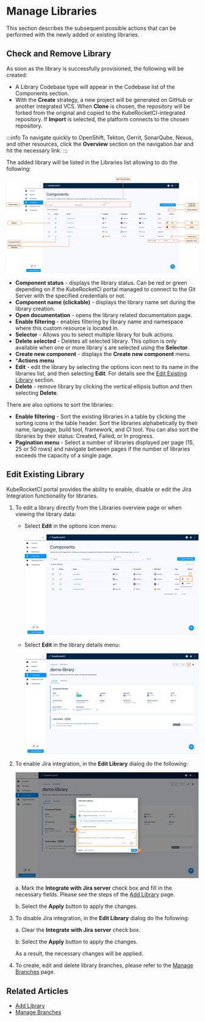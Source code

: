 # Manage Libraries

<head>
  <link rel="canonical" href="https://docs.kuberocketci.io/docs/user-guide/library/" />
</head>

This section describes the subsequent possible actions that can be performed with the newly added or existing libraries.

## Check and Remove Library

As soon as the library is successfully provisioned, the following will be created:

* A Library Codebase type will appear in the Codebase list of the Components section.
* With the **Create** strategy, a new project will be generated on GitHub or another integrated VCS. When **Clone** is chosen, the repository will be forked from the original and copied to the KubeRocketCI-integrated repository. If **Import** is selected, the platform connects to the chosen repository.

:::info
    To navigate quickly to OpenShift, Tekton, Gerrit, SonarQube, Nexus, and other resources, click the **Overview** section on the navigation bar and hit the necessary link.
:::

The added library will be listed in the Libraries list allowing to do the following:

![Library menu](../assets/user-guide/components/components-manage-components-menu.png  "Library menu")

* **Component status** - displays the library status. Can be red or green depending on if the KubeRocketCI portal managed to connect to the Git Server with the specified credentials or not.
* **Component name (clickable)** - displays the library name set during the library creation.
* **Open documentation** - opens the library related documentation page.
* **Enable filtering** - enables filtering by library name and namespace where this custom resource is located in.
* **Selector** - Allows you to select multiple library for bulk actions.
* **Delete selected** - Deletes all selected library. This option is only available when one or more library`s are selected using the **Selector**.
* **Create new component** - displays the **Create new component** menu.
* ***Actions menu**
* **Edit** - edit the library by selecting the options icon next to its name in the libraries list, and then selecting **Edit**. For details see the [Edit Existing Library](#edit-existing-library) section.
* **Delete** - remove library by clicking the vertical ellipsis button and then selecting **Delete**.

There are also options to sort the libraries:

* **Enable filtering** - Sort the existing libraries in a table by clicking the sorting icons in the table header. Sort the libraries alphabetically by their name, language, build tool, framework, and CI tool. You can also sort the libraries by their status: Created, Failed, or In progress.
* **Pagination menu** - Select a number of libraries displayed per page (15, 25 or 50 rows) and navigate between pages if the number of libraries exceeds the capacity of a single page.

## Edit Existing Library

KubeRocketCI portal provides the ability to enable, disable or edit the Jira Integration functionality for libraries.

1. To edit a library directly from the Libraries overview page or when viewing the library data:

    * Select **Edit** in the options icon menu:

      ![Edit library on the libraries overview page](../assets/user-guide/components/library/library-manage-components-library-edit-1.png "Edit library on the libraries overview page")

    * Select **Edit** in the library details menu:

      ![Edit library when viewing the library data](../assets/user-guide/components/library/library-manage-components-library-edit-2.png "Edit library when viewing the library data")

2. To enable Jira integration, in the **Edit Library** dialog do the following:

    ![Edit library](../assets/user-guide/components/library/library-manage-edit-codebase-library.png "Edit library")

    a. Mark the **Integrate with Jira server** check box and fill in the necessary fields. Please see the steps of the [Add Library](add-library.md) page.

    b. Select the **Apply** button to apply the changes.

3. To disable Jira integration, in the **Edit Library** dialog do the following:

    a. Clear the **Integrate with Jira server** check box.

    b. Select the **Apply** button to apply the changes.

    As a result, the necessary changes will be applied.

4. To create, edit and delete library branches, please refer to the [Manage Branches](../user-guide/manage-branches.md) page.

## Related Articles

* [Add Library](add-library.md)
* [Manage Branches](../user-guide/manage-branches.md)
